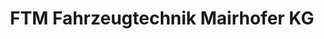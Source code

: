 ---
title: "FTM Fahrzeugtechnik Mairhofer KG"
url: /thiersee/ftm-fahrzeugtechnik-mairhofer-kg/
shop: Autowerkstatt
---